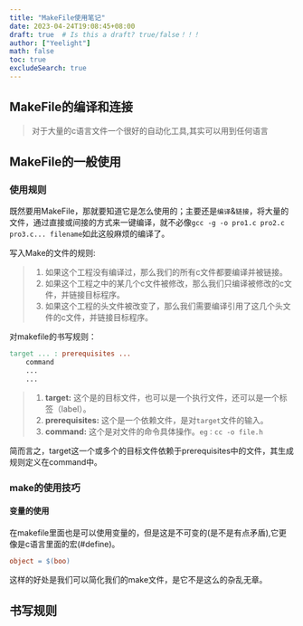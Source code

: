 ```yaml
---
title: "MakeFile使用笔记"
date: 2023-04-24T19:08:45+08:00
draft: true  # Is this a draft? true/false！！！
author: ["Yeelight"]
math: false
toc: true
excludeSearch: true
---
```


## MakeFile的编译和连接

> 对于大量的c语言文件一个很好的自动化工具,其实可以用到任何语言
<!--more-->

## MakeFile的一般使用

### 使用规则

既然要用MakeFile，那就要知道它是怎么使用的；主要还是`编译`&`链接`，将大量的文件，通过直接或间接的方式来一键编译，就不必像`gcc -g -o pro1.c pro2.c pro3.c... filename`如此这般麻烦的编译了。

写入Make的文件的规则:

> 1. 如果这个工程没有编译过，那么我们的所有c文件都要编译并被链接。
> 2. 如果这个工程之中的某几个c文件被修改，那么我们只编译被修改的c文件，并链接目标程序。
> 3. 如果这个工程的头文件被改变了，那么我们需要编译引用了这几个头文件的c文件，并链接目标程序。

对makefile的书写规则：

```makefile
target ... : prerequisites ...
    command
    ...
    ...
```

> 1. **target:** 这个是的目标文件，也可以是一个执行文件，还可以是一个标签（label）。
> 2. **prerequisites:** 这个是一个依赖文件，是对`target`文件的输入。
> 3. **command:** 这个是对文件的命令具体操作。`eg：cc -o file.h`

简而言之，target这一个或多个的目标文件依赖于prerequisites中的文件，其生成规则定义在command中。

### make的使用技巧

#### 变量的使用

在makefile里面也是可以使用变量的，但是这是不可变的(是不是有点矛盾),它更像是c语言里面的宏(#define)。

```makefile
object = $(boo)
```

这样的好处是我们可以简化我们的make文件，是它不是这么的杂乱无章。

## 书写规则
